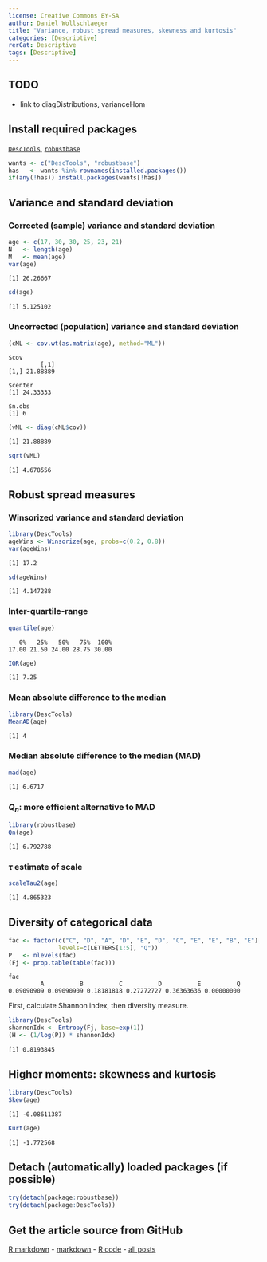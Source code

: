 ```yaml
---
license: Creative Commons BY-SA
author: Daniel Wollschlaeger
title: "Variance, robust spread measures, skewness and kurtosis"
categories: [Descriptive]
rerCat: Descriptive
tags: [Descriptive]
---
```





TODO
-------------------------

 - link to diagDistributions, varianceHom

Install required packages
-------------------------

[`DescTools`](http://cran.r-project.org/package=DescTools), [`robustbase`](http://cran.r-project.org/package=robustbase)


```r
wants <- c("DescTools", "robustbase")
has   <- wants %in% rownames(installed.packages())
if(any(!has)) install.packages(wants[!has])
```

Variance and standard deviation
-------------------------

### Corrected (sample) variance and standard deviation


```r
age <- c(17, 30, 30, 25, 23, 21)
N   <- length(age)
M   <- mean(age)
var(age)
```

```
[1] 26.26667
```

```r
sd(age)
```

```
[1] 5.125102
```

### Uncorrected (population) variance and standard deviation


```r
(cML <- cov.wt(as.matrix(age), method="ML"))
```

```
$cov
         [,1]
[1,] 21.88889

$center
[1] 24.33333

$n.obs
[1] 6
```

```r
(vML <- diag(cML$cov))
```

```
[1] 21.88889
```

```r
sqrt(vML)
```

```
[1] 4.678556
```

Robust spread measures
-------------------------

### Winsorized variance and standard deviation


```r
library(DescTools)
ageWins <- Winsorize(age, probs=c(0.2, 0.8))
var(ageWins)
```

```
[1] 17.2
```

```r
sd(ageWins)
```

```
[1] 4.147288
```

### Inter-quartile-range


```r
quantile(age)
```

```
   0%   25%   50%   75%  100% 
17.00 21.50 24.00 28.75 30.00 
```

```r
IQR(age)
```

```
[1] 7.25
```
### Mean absolute difference to the median


```r
library(DescTools)
MeanAD(age)
```

```
[1] 4
```

### Median absolute difference to the median (MAD)


```r
mad(age)
```

```
[1] 6.6717
```

### $Q_{n}$: more efficient alternative to MAD


```r
library(robustbase)
Qn(age)
```

```
[1] 6.792788
```

### $\tau$ estimate of scale


```r
scaleTau2(age)
```

```
[1] 4.865323
```

Diversity of categorical data
-------------------------


```r
fac <- factor(c("C", "D", "A", "D", "E", "D", "C", "E", "E", "B", "E"),
              levels=c(LETTERS[1:5], "Q"))
P   <- nlevels(fac)
(Fj <- prop.table(table(fac)))
```

```
fac
         A          B          C          D          E          Q 
0.09090909 0.09090909 0.18181818 0.27272727 0.36363636 0.00000000 
```

First, calculate Shannon index, then diversity measure.


```r
library(DescTools)
shannonIdx <- Entropy(Fj, base=exp(1))
(H <- (1/log(P)) * shannonIdx)
```

```
[1] 0.8193845
```

Higher moments: skewness and kurtosis
-------------------------


```r
library(DescTools)
Skew(age)
```

```
[1] -0.08611387
```

```r
Kurt(age)
```

```
[1] -1.772568
```

Detach (automatically) loaded packages (if possible)
-------------------------


```r
try(detach(package:robustbase))
try(detach(package:DescTools))
```

Get the article source from GitHub
----------------------------------------------

[R markdown](https://github.com/dwoll/RExRepos/raw/master/Rmd/variance.Rmd) - [markdown](https://github.com/dwoll/RExRepos/raw/master/md/variance.md) - [R code](https://github.com/dwoll/RExRepos/raw/master/R/variance.R) - [all posts](https://github.com/dwoll/RExRepos/)
